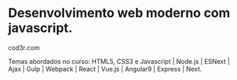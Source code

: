 # Desenvolvimento web moderno com javascript.
cod3r.com

Temas abordados no curso: 
HTML5, CSS3 e Javascript | Node.js | ESNext | Ajax | Gulp | Webpack | React | Vue.js | Angular9 | Express | Next.
